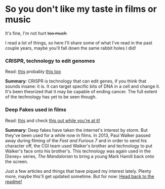 # So  you don't like my taste in films or music

It's fine, I'm not hurt ~~too much~~

I read a lot of things, so here I'll share some of what I've read in the past couple years, maybe you'll fall down the same rabbit holes I did!

### CRISPR, technology to edit genomes
Read: [this](https://www.livescience.com/58790-crispr-explained.html) probably [this too](https://en.wikipedia.org/wiki/CRISPR)

**Summary**: CRISPR is technology that can edit genes, if you think that sounds insane: it is. It can target specific bits of DNA in a cell and change it. It's been theorized that it may be capable of ending cancer. The full extent of the technology has yet to be seen though.

### Deep Fakes used in films
Read: [this](https://www.forbes.com/sites/erikkain/2020/12/23/star-wars-fan-fixes-that-crazy-mandalorian-cameo-with-a-stellar-deepfake/?sh=50044666d5df) and check [this out while you're at it!](https://www.hollywoodreporter.com/behind-screen/how-furious-7-brought-late-845763)

**Summary**: Deep fakes have taken the internet's interest by storm. But they've been used for a while now in films. In 2013, Paul Walker passed away during filming of the _Fast and Furious 7_ and in order to send his character off, the CGI team used Walker's brother and technology to put Walker's face onto his brother's. This technology was again used in the Disney+ series, _The Mandalorian_ to bring a young Mark Hamill back onto the screen. 

Just a few articles and things that have piqued my interest lately. Plenty more, maybe this'll get updated sometime. But for now: [Head back to the readme!](README.md)